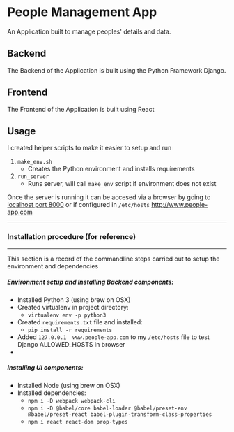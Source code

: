 # People Management App
An Application built to manage peoples' details and data.

## Backend
The Backend of the Application is built using the Python Framework Django.

## Frontend
The Frontend of the Application is built using React

## Usage
I created helper scripts to make it easier to setup and run

1. `make_env.sh`
    - Creates the Python environment and installs requirements
2. `run_server`
    - Runs server, will call `make_env` script if environment does not exist

Once the server is running it can be accesed via a browser by going to 
[localhost port 8000](http://127.0.0.1:8000]) or if configured in `/etc/hosts` http://www.people-app.com

---
### Installation procedure (for reference)

---
This section is a record of the commandline steps carried out to setup the environment and dependencies

##### Environment setup and Installing Backend components:
- Installed Python 3 (using brew on OSX)
- Created virtualenv in project directory: 
    - `virtualenv env -p python3`
- Created `requirements.txt` file and installed:
    - `pip install -r requirements`
- Added `127.0.0.1  www.people-app.com` to my `/etc/hosts` file to test Django ALLOWED_HOSTS in browser
- 


##### Installing UI components:
- Installed Node (using brew on OSX)
- Installed dependencies:
    - `npm i -D webpack webpack-cli`
    - `npm i -D @babel/core babel-loader @babel/preset-env @babel/preset-react babel-plugin-transform-class-properties`
    - `npm i react react-dom prop-types`

